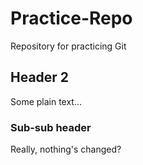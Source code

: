 # Practice-Repo

Repository for practicing Git

## Header 2

Some plain text...

### Sub-sub header

Really, nothing's changed?
